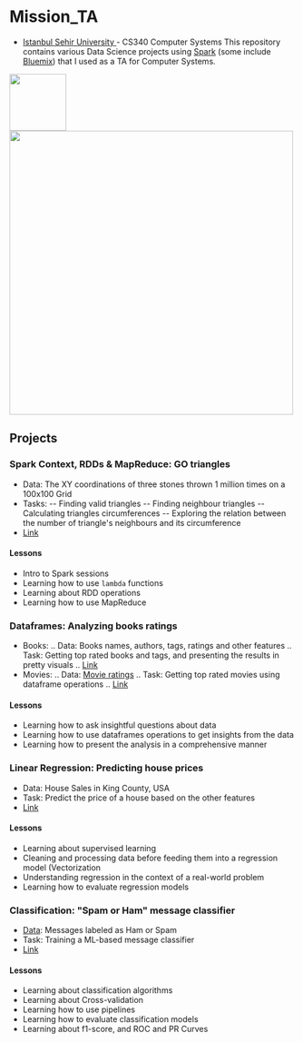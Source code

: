 # Mission_TA
- <a href="http://sehir.edu.tr/"> Istanbul Sehir University </a> - CS340 Computer Systems
This repository contains various Data Science projects using <a href="https://spark.apache.org/">Spark</a> (some include <a href="https://console.bluemix.net/catalog/"> Bluemix</a>) that I used as a TA for Computer Systems.

<div>
<img src="https://upload.wikimedia.org/wikipedia/en/b/bf/Sehir_University_Logo.png" width=100>
<img src="https://cdn-images-1.medium.com/max/1350/1*Gvo0ep9MCvQcCQUBQ0TD9Q.png" width=500>
</div>


## Projects

### Spark Context, RDDs & MapReduce: GO triangles

- Data: The XY coordinations of three stones thrown 1 million times on a 100x100 Grid
- Tasks:
-- Finding valid triangles
-- Finding neighbour triangles
-- Calculating triangles circumferences
-- Exploring the relation between the number of triangle's neighbours and its circumference
- <a href="https://nbviewer.jupyter.org/github/AmmarRashed/Mission_TA/blob/master/CS340_spring_2018/triangles_weeks3_5.ipynb"> Link</a>

#### Lessons
- Intro to Spark sessions
- Learning how to use ```lambda``` functions
- Learning about RDD operations
- Learning how to use MapReduce

### Dataframes: Analyzing books ratings
- Books:
.. Data: Books names, authors, tags, ratings and other features
.. Task: Getting top rated books and tags, and presenting the results in pretty visuals
.. <a href="https://nbviewer.jupyter.org/github/AmmarRashed/Mission_TA/blob/master/CS340_spring_2018/week7_dataframes.ipynb">Link</a>
- Movies:
.. Data: <a href="https://www.kaggle.com/grouplens/movielens-20m-dataset"> Movie ratings</a>
.. Task: Getting top rated movies using dataframe operations
.. <a href="https://nbviewer.jupyter.org/github/AmmarRashed/Mission_TA/blob/master/CS340_spring_2018/week7_movielens.ipynb">Link</a>

#### Lessons

- Learning how to ask insightful questions about data
- Learning how to use dataframes operations to get insights from the data
- Learning how to present the analysis in a comprehensive manner

### Linear Regression: Predicting house prices

- Data: House Sales in King County, USA
- Task: Predict the price of a house based on the other features
- <a href="https://nbviewer.jupyter.org/github/AmmarRashed/Mission_TA/blob/master/CS340_spring_2018/week9_ml_linearregression.ipynb">Link</a>

#### Lessons

- Learning about supervised learning
- Cleaning and processing data before feeding them into a regression model (Vectorization
- Understanding regression in the context of a real-world problem
- Learning how to evaluate regression models

### Classification: "Spam or Ham" message classifier

- <a href="https://github.com/AmmarRashed/Mission_TA/blob/master/CS340_spring_2018/data/spam.csv">Data</a>: Messages labeled as Ham or Spam
- Task: Training a ML-based message classifier
- <a href="https://nbviewer.jupyter.org/github/AmmarRashed/Mission_TA/blob/master/CS340_spring_2018/last_CV_Pipeline.ipynb">Link</a>

#### Lessons

- Learning about classification algorithms
- Learning about Cross-validation
- Learning how to use pipelines
- Learning how to evaluate classification models
- Learning about f1-score, and ROC and PR Curves
